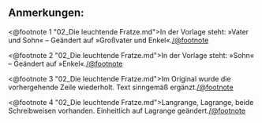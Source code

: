 Anmerkungen:
------------

<@footnote 1 "02_Die leuchtende Fratze.md">In der Vorlage steht: »Vater und Sohn« – Geändert auf »Großvater und Enkel«.</@footnote>

<@footnote 2 "02_Die leuchtende Fratze.md">In der Vorlage steht: »Sohn« – Geändert auf »Enkel«.</@footnote>

<@footnote 3 "02_Die leuchtende Fratze.md">Im Original wurde die
vorhergehende Zeile wiederholt. Text sinngemäß ergänzt.</@footnote>

<@footnote 4 "02_Die leuchtende Fratze.md">Langrange, Lagrange, beide
Schreibweisen vorhanden. Einheitlich auf Lagrange geändert.</@footnote>

